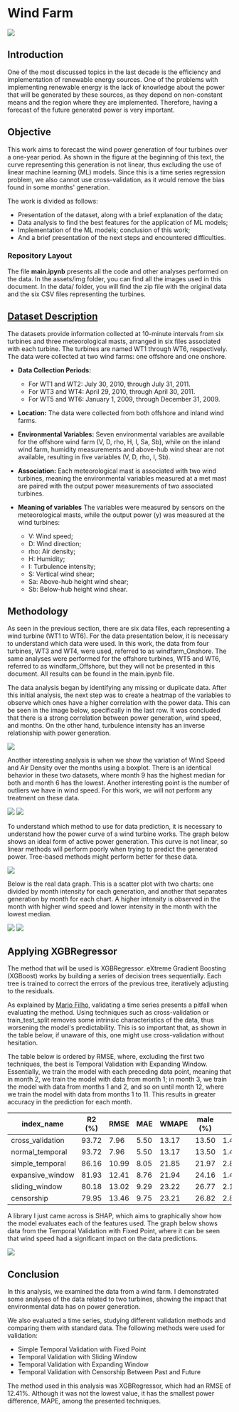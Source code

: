 # Wind Farm
![](assets/img/wind_farm.png)

<!-- <img src="assets/img/power.jpg)" width="200"/> -->

## Introduction

One of the most discussed topics in the last decade is the efficiency and implementation of renewable energy sources. One of the problems with implementing renewable energy is the lack of knowledge about the power that will be generated by these sources, as they depend on non-constant means and the region where they are implemented. Therefore, having a forecast of the future generated power is very important.


## Objective

This work aims to forecast the wind power generation of four turbines over a one-year period. As shown in the figure at the beginning of this text, the curve representing this generation is not linear, thus excluding the use of linear machine learning (ML) models. Since this is a time series regression problem, we also cannot use cross-validation, as it would remove the bias found in some months' generation.

The work is divided as follows: 
- Presentation of the dataset, along with a brief explanation of the data; 
- Data analysis to find the best features for the application of ML models; 
- Implementation of the ML models; conclusion of this work; 
- And a brief presentation of the next steps and encountered difficulties.

### Repository Layout

The file **main.ipynb** presents all the code and other analyses performed on the data. In the assets/img folder, you can find all the images used in this document. In the data/ folder, you will find the zip file with the original data and the six CSV files representing the turbines.

## [Dataset Description](https://zenodo.org/records/5516552)

The datasets provide information collected at 10-minute intervals from six turbines and three meteorological masts, arranged in six files associated with each turbine. The turbines are named WT1 through WT6, respectively. The data were collected at two wind farms: one offshore and one onshore.


- **Data Collection Periods:**
  - For WT1 and WT2: July 30, 2010, through July 31, 2011.
  - For WT3 and WT4: April 29, 2010, through April 30, 2011.
  - For WT5 and WT6: January 1, 2009, through December 31, 2009.

- **Location:** The data were collected from both offshore and inland wind farms.

- **Environmental Variables:** Seven environmental variables are available for the offshore wind farm (V, D, rho, H, I, Sa, Sb), while on the inland wind farm, humidity measurements and above-hub wind shear are not available, resulting in five variables (V, D, rho, I, Sb).

- **Association:** Each meteorological mast is associated with two wind turbines, meaning the environmental variables measured at a met mast are paired with the output power measurements of two associated turbines.

- **Meaning of variables** The variables were measured by sensors on the meteorological masts, while the output power (y) was measured at the wind turbines: 
    - V: Wind speed;
    - D: Wind direction;
    - rho: Air density;
    - H: Humidity;
    - I: Turbulence intensity;
    - S: Vertical wind shear;
    - Sa: Above-hub height wind shear;
    - Sb: Below-hub height wind shear.
  
## Methodology


As seen in the previous section, there are six data files, each representing a wind turbine (WT1 to WT6). For the data presentation below, it is necessary to understand which data were used. In this work, the data from four turbines, WT3 and WT4, were used, referred to as windfarm_Onshore. The same analyses were performed for the offshore turbines, WT5 and WT6, referred to as windfarm_Offshore, but they will not be presented in this document. All results can be found in the main.ipynb file.

The data analysis began by identifying any missing or duplicate data. After this initial analysis, the next step was to create a heatmap of the variables to observe which ones have a higher correlation with the power data. This can be seen in the image below, specifically in the last row. It was concluded that there is a strong correlation between power generation, wind speed, and months. On the other hand, turbulence intensity has an inverse relationship with power generation.

![](assets/img/heatmap.png)

Another interesting analysis is when we show the variation of Wind Speed and Air Density over the months using a boxplot. There is an identical behavior in these two datasets, where month 9 has the highest median for both and month 6 has the lowest. Another interesting point is the number of outliers we have in wind speed. For this work, we will not perform any treatment on these data.

![](assets/img/boxplot_wind_speed.png)
![](assets/img/boxplot_air_density.png)

To understand which method to use for data prediction, it is necessary to understand how the power curve of a wind turbine works. The graph below shows an ideal form of active power generation. This curve is not linear, so linear methods will perform poorly when trying to predict the generated power. Tree-based methods might perform better for these data.

![](assets/img/power.jpg)

Below is the real data graph. This is a scatter plot with two charts: one divided by month intensity for each generation, and another that separates generation by month for each chart. A higher intensity is observed in the month with higher wind speed and lower intensity in the month with the lowest median.

![](assets/img/scatterplot_power.png)
![](assets/img/scatterplot_subplot_power.png)

## Applying XGBRegressor


The method that will be used is XGBRegressor. eXtreme Gradient Boosting (XGBoost) works by building a series of decision trees sequentially. Each tree is trained to correct the errors of the previous tree, iteratively adjusting to the residuals.



As explained by [Mario Filho](https://mariofilho.com/validacao-de-series-temporais-em-machine-learning-usando-python/#valida%C3%A7%C3%A3o-temporal-simples-com-ponto-fixo), validating a time series presents a pitfall when evaluating the method. Using techniques such as cross-validation or train_test_split removes some intrinsic characteristics of the data, thus worsening the model's predictability. This is so important that, as shown in the table below, if unaware of this, one might use cross-validation without hesitation.

The table below is ordered by RMSE, where, excluding the first two techniques, the best is Temporal Validation with Expanding Window. Essentially, we train the model with each preceding data point, meaning that in month 2, we train the model with data from month 1; in month 3, we train the model with data from months 1 and 2, and so on until month 12, where we train the model with data from months 1 to 11. This results in greater accuracy in the prediction for each month.

| index_name        | R2 (%) | RMSE | MAE | WMAPE | male (%) | MAPE          |
|-------------------|--------|------|-----|-------|----------|---------------|
| cross_validation  | 93.72  | 7.96 | 5.50| 13.17 | 13.50    | 1.450405e+14  |
| normal_temporal   | 93.72  | 7.96 | 5.50| 13.17 | 13.50    | 1.450405e+14  |
| simple_temporal   | 86.16  | 10.99| 8.05| 21.85 | 21.97    | 2.838327e+14  |
| expansive_window  | 81.93  | 12.41| 8.76| 21.94 | 24.16    | 1.445954e+14  |
| sliding_window    | 80.18  | 13.02| 9.29| 23.22 | 26.77    | 2.117786e+14  |
| censorship        | 79.95  | 13.46| 9.75| 23.21 | 26.82    | 2.801625e+14  |

A library I just came across is SHAP, which aims to graphically show how the model evaluates each of the features used. The graph below shows data from the Temporal Validation with Fixed Point, where it can be seen that wind speed had a significant impact on the data predictions.

![](assets/img/shap.jpg)


## Conclusion



In this analysis, we examined the data from a wind farm. I demonstrated some analyses of the data related to two turbines, showing the impact that environmental data has on power generation.

We also evaluated a time series, studying different validation methods and comparing them with standard data. The following methods were used for validation:

- Simple Temporal Validation with Fixed Point
- Temporal Validation with Sliding Window
- Temporal Validation with Expanding Window
- Temporal Validation with Censorship Between Past and Future

The method used in this analysis was XGBRegressor, which had an RMSE of 12.41%. Although it was not the lowest value, it has the smallest power difference, MAPE, among the presented techniques.